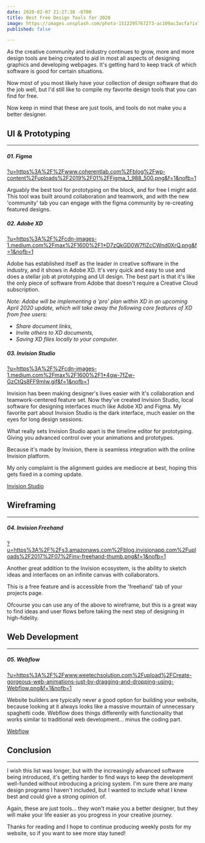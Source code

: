 ```yaml
---
date: 2020-02-07 21:27:38 -0700
title: Best Free Design Tools for 2020
image: https://images.unsplash.com/photo-1512295767273-ac109ac3acfa?ixlib=rb-1.2.1&ixid=eyJhcHBfaWQiOjEyMDd9&auto=format&fit=crop&w=1575&q=80
published: false

---
```

As the creative community and industry continues to grow, more and more design tools are being created to aid in most all aspects of designing graphics and developing webpages. It's getting hard to keep track of which software is good for certain situations.

Now most of you most likely have your collection of design software that do the job well, but I'd still like to compile my favorite design tools that you can find for free.

Now keep in mind that these are just tools, and tools do not make you a better designer.

## UI & Prototyping

***

##### 01. Figma

[?u=https%3A%2F%2Fwww.coherentlab.com%2Fblog%2Fwp-content%2Fuploads%2F2019%2F01%2FFigma_1_988_500.png&f=1&nofb=1](https://external-content.duckduckgo.com/iu/?u=https%3A%2F%2Fwww.coherentlab.com%2Fblog%2Fwp-content%2Fuploads%2F2019%2F01%2FFigma_1_988_500.png&f=1&nofb=1 "?u=https%3A%2F%2Fwww.coherentlab.com%2Fblog%2Fwp-content%2Fuploads%2F2019%2F01%2FFigma_1_988_500.png&f=1&nofb=1")

Arguably the best tool for prototyping on the block, and for free I might add. This tool was built around collaboration and teamwork, and with the new 'community' tab you can engage with the figma community by re-creating featured designs.

##### 02. Adobe XD

[?u=https%3A%2F%2Fcdn-images-1.medium.com%2Fmax%2F1600%2F1*D7zQkGD0W7fIZcCWnd0XrQ.png&f=1&nofb=1](https://external-content.duckduckgo.com/iu/?u=https%3A%2F%2Fcdn-images-1.medium.com%2Fmax%2F1600%2F1*D7zQkGD0W7fIZcCWnd0XrQ.png&f=1&nofb=1 "?u=https%3A%2F%2Fcdn-images-1.medium.com%2Fmax%2F1600%2F1*D7zQkGD0W7fIZcCWnd0XrQ.png&f=1&nofb=1")

Adobe has established itself as the leader in creative software in the industry, and it shows in Adobe XD. It's very quick and easy to use and does a stellar job at prototyping and UI design. The best part is that it's like the only piece of software from Adobe that doesn't require a Creative Cloud subscription.

_Note: Adobe will be implementing a 'pro' plan within XD in an upcoming April 2020 update, which will take away the following core features of XD from free users:_

* _Share document links,_
* _Invite others to XD documents,_
* _Saving XD files locally to your computer._

##### 03. Invision Studio

[?u=https%3A%2F%2Fcdn-images-1.medium.com%2Fmax%2F1600%2F1*4gw-7fZw-GzCtQs8FF9mIw.gif&f=1&nofb=1](https://external-content.duckduckgo.com/iu/?u=https%3A%2F%2Fcdn-images-1.medium.com%2Fmax%2F1600%2F1*4gw-7fZw-GzCtQs8FF9mIw.gif&f=1&nofb=1 "?u=https%3A%2F%2Fcdn-images-1.medium.com%2Fmax%2F1600%2F1*4gw-7fZw-GzCtQs8FF9mIw.gif&f=1&nofb=1")

Invision has been making designer's lives easier with it's collaboration and teamwork-centered feature set. Now they've created Invision Studio, local software for designing interfaces much like Adobe XD and Figma. My favorite part about Invision Studio is the dark interface, much easier on the eyes for long design sessions.

What really sets Invision Studio apart is the timeline editor for prototyping. Giving you advanced control over your animations and prototypes.

Because it's made by Invision, there is seamless integration with the online Invision platform.

My only complaint is the alignment guides are mediocre at best, hoping this gets fixed in a coming update.

[Invision Studio](https://www.invisionapp.com/studio)

## Wireframing

***

##### 04. Invision Freehand

[?u=https%3A%2F%2Fs3.amazonaws.com%2Fblog.invisionapp.com%2Fuploads%2F2017%2F07%2Finv-freehand-thumb.png&f=1&nofb=1](https://external-content.duckduckgo.com/iu/?u=https%3A%2F%2Fs3.amazonaws.com%2Fblog.invisionapp.com%2Fuploads%2F2017%2F07%2Finv-freehand-thumb.png&f=1&nofb=1 "?u=https%3A%2F%2Fs3.amazonaws.com%2Fblog.invisionapp.com%2Fuploads%2F2017%2F07%2Finv-freehand-thumb.png&f=1&nofb=1")

Another great addition to the Invision ecosystem, is the ability to sketch ideas and interfaces on an infinite canvas with collaborators.

This is a free feature and is accessible from the 'freehand' tab of your projects page.

Ofcourse you can use any of the above to wireframe, but this is a great way to find ideas and user flows before taking the next step of designing in high-fidelity.

## Web Development

***

##### 05. Webflow

[?u=https%3A%2F%2Fwww.weetechsolution.com%2Fupload%2FCreate-gorgeous-web-animations-just-by-dragging-and-dropping-using-Webflow.png&f=1&nofb=1](https://external-content.duckduckgo.com/iu/?u=https%3A%2F%2Fwww.weetechsolution.com%2Fupload%2FCreate-gorgeous-web-animations-just-by-dragging-and-dropping-using-Webflow.png&f=1&nofb=1 "?u=https%3A%2F%2Fwww.weetechsolution.com%2Fupload%2FCreate-gorgeous-web-animations-just-by-dragging-and-dropping-using-Webflow.png&f=1&nofb=1")

Website builders are typically never a good option for building your website, because looking at it always looks like a massive mountain of unnecessary spaghetti code. Webflow does things differently with functionality that works similar to traditional web development... minus the coding part.

[Webflow](https://webflow.com/?rfsn=3746645.054f6a)

## Conclusion

***

I wish this list was longer, but with the increasingly advanced software being introduced, it's getting harder to find ways to keep the development well-funded without introducing a pricing system. I'm sure there are many design programs I haven't included, but I wanted to include what I knew best and could give a strong opinion of.

Again, these are just tools... they won't make you a better designer, but they will make your life easier as you progress in your creative journey.

Thanks for reading and I hope to continue producing weekly posts for my website, so if you want to see more stay tuned!